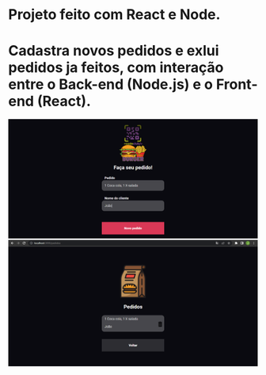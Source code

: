 # Projeto feito com React e Node.
<h1> Cadastra novos pedidos e exlui pedidos ja feitos, com interação entre o Back-end (Node.js) e o Front-end (React).</h1>

<img src ="https://github.com/Joaoferreiras/project-Node-React/blob/master/firstprojectnode/firstprojectnode/img/frontCodeBurguer.png?raw=true" alt="example image"/>
<img src="https://github.com/Joaoferreiras/project-Node-React/blob/master/firstprojectnode/firstprojectnode/img/Captura%20de%20Tela%20(2).png?raw=true" alt="example image" />

